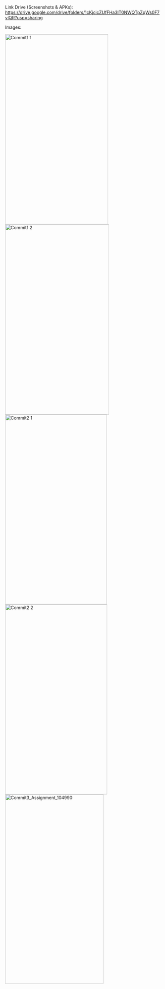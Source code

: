Link Drive (Screenshots & APKs):
https://drive.google.com/drive/folders/1cKjcicZUfFHa3IT0NWQTpZqWs0F7vlQR?usp=sharing

Images:

<img width="332" height="613" alt="Commit1 1" src="https://github.com/user-attachments/assets/d7570ac2-367c-48fb-915a-116ce570e831" />
<img width="335" height="614" alt="Commit1 2" src="https://github.com/user-attachments/assets/fe6f163d-84b9-44b7-a61e-ada3e154e909" />
<img width="328" height="612" alt="Commit2 1" src="https://github.com/user-attachments/assets/a1c97ffc-b9a7-4ebd-b2c2-cb835c643c9a" />
<img width="329" height="613" alt="Commit2 2" src="https://github.com/user-attachments/assets/1a22068c-10ba-47cc-9f5b-047821eff33f" />
<img width="317" height="611" alt="Commit3_Assignment_104990" src="https://github.com/user-attachments/assets/a7223b4b-2fa9-470d-83c1-325160983203" />
